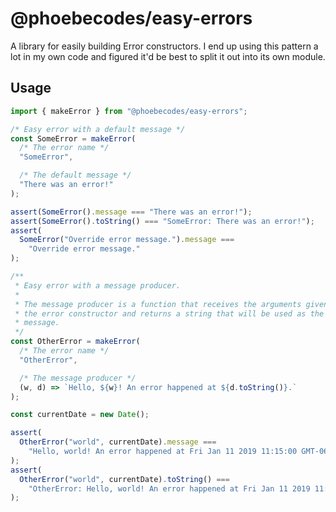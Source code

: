 # @phoebecodes/easy-errors

A library for easily building Error constructors. I end up using this pattern
a lot in my own code and figured it'd be best to split it out into its own
module.

## Usage

```javascript
import { makeError } from "@phoebecodes/easy-errors";

/* Easy error with a default message */
const SomeError = makeError(
  /* The error name */
  "SomeError",

  /* The default message */
  "There was an error!"
);

assert(SomeError().message === "There was an error!");
assert(SomeError().toString() === "SomeError: There was an error!");
assert(
  SomeError("Override error message.").message ===
    "Override error message."
);

/**
 * Easy error with a message producer.
 * 
 * The message producer is a function that receives the arguments given to
 * the error constructor and returns a string that will be used as the error
 * message.
 */
const OtherError = makeError(
  /* The error name */
  "OtherError",

  /* The message producer */
  (w, d) => `Hello, ${w}! An error happened at ${d.toString()}.`
);

const currentDate = new Date();

assert(
  OtherError("world", currentDate).message ===
    "Hello, world! An error happened at Fri Jan 11 2019 11:15:00 GMT-0600 (Central Standard Time)."
);
assert(
  OtherError("world", currentDate).toString() ===
    "OtherError: Hello, world! An error happened at Fri Jan 11 2019 11:15:00 GMT-0600 (Central Standard Time)."
);
